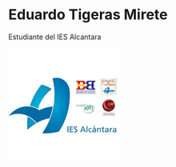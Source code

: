 # Eduardo Tigeras Mirete

Estudiante del IES Alcantara

![LogoInstituto](/images/LogoAlcantara.jpg)

